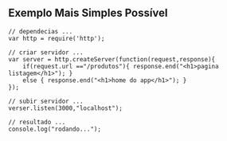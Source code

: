 Exemplo Mais Simples Possível
-----------------------------

```
// dependecias ...
var http = require('http');

// criar servidor ...
var server = http.createServer(function(request,response){    
    if(request.url =="/produtos"){ response.end("<h1>pagina listagem</h1>"); }
    else { response.end("<h1>home do app</h1>"); }
});

// subir servidor ...
verser.listen(3000,"localhost");

// resultado ...
console.log("rodando...");
```
